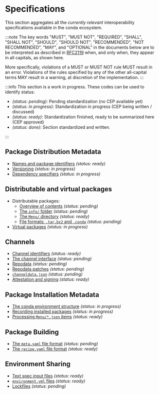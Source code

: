# Specifications

This section aggregates all the _currently relevant_ interoperability specifications available in the conda ecosystem.

:::note
The key words "MUST", "MUST NOT", "REQUIRED", "SHALL", "SHALL NOT", "SHOULD", "SHOULD NOT", "RECOMMENDED", "NOT RECOMMENDED", "MAY", and "OPTIONAL" in the documents below are to be interpreted as described in [RFC2119](https://www.ietf.org/rfc/rfc2119.txt) when, and only when, they appear in all capitals, as shown here.

More specifically, violations of a MUST or MUST NOT rule MUST result in an error. Violations of the rules specified by any of the other all-capital terms MAY result in a warning, at discretion of the implementation.
:::

:::info
This section is a work in progress. These codes can be used to identify status:

- _(status: pending)_: Pending standardization (no CEP available yet)
- _(status: in progress)_: Standardization in progress (CEP being written / discussed)
- _(status: ready)_: Standardization finished, ready to be summarized here (CEP approved)
- _(status: done)_: Section standardized and written.

:::

## Package Distribution Metadata

- [Names and package identifiers](./specifications/distribution/package-identifiers.md) _(status: ready)_
- [Versioning](./specifications/distribution/versioning.md) _(status: in progress)_
- [Dependency specifiers](./specifications/distribution/dependency-specifiers.md) _(status: in progress)_

## Distributable and virtual packages

- Distributable packages:
  - [Overview of contents](./specifications/packages/contents.md) _(status: pending)_
  - [The `info/` folder](./specifications/packages/info.md) _(status: pending)_
  - [The `Menu/` directory](./specifications/packages/menu.md) _(status: ready)_
  - [File formats: `.tar.bz2` and `.conda`](./specifications/packages/file-formats.md) _(status: pending)_
- [Virtual packages](./specifications/virtual-packages.md) _(status: in progress)_

## Channels

- [Channel identifiers](./specifications/channels/channel-identifiers.md) _(status: ready)_
- [The channel interface](./specifications/channels/channel-interface.md) _(status: pending)_
- [Repodata](./specifications/channels/repodata.md) _(status: pending)_
- [Repodata patches](./specifications/channels/repodata-patches.md) _(status: pending)_
- [`channeldata.json`](./specifications/channels/channeldata.md) _(status: pending)_
- [Attestation and signing](./specifications/channels/package-signing.md) _(status: ready)_

## Package Installation Metadata

- [The conda environment structure](./specifications/installation/environments.md) _(status: in progress)_
- [Recording installed packages](./specifications/installation/installed-records.md) _(status: in progress)_
- [Processing `Menu/*.json` items](./specifications/installation/menu.md) _(status: ready)_

## Package Building

- [The `meta.yaml` file format](./specifications/recipes/meta-yaml.md) _(status: pending)_
- [The `recipe.yaml` file format](./specifications/recipes/recipe-yaml.md) _(status: ready)_

## Environment Sharing

- [Text spec input files](./specifications/exchange/text-spec.md) _(status: ready)_
- [`environment.yml` files](./specifications/exchange/environment-yml.md) _(status: ready)_
- [Lockfiles](./specifications/exchange/lockfiles.md) _(status: pending)_
